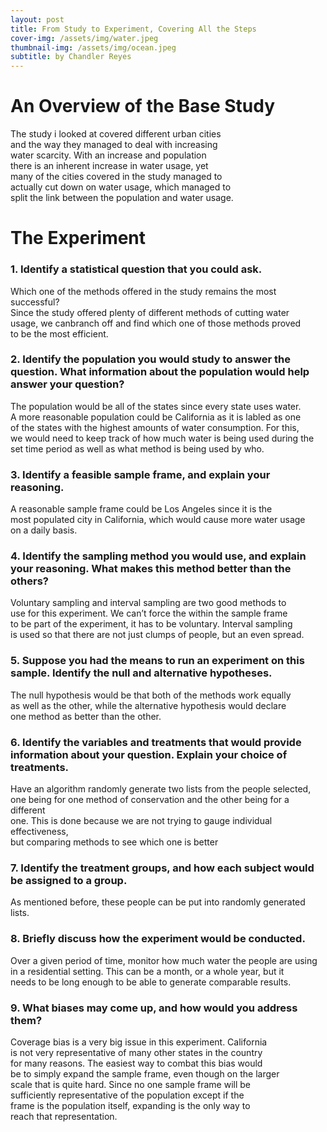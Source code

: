 ```yaml
---
layout: post
title: From Study to Experiment, Covering All the Steps
cover-img: /assets/img/water.jpeg
thumbnail-img: /assets/img/ocean.jpeg
subtitle: by Chandler Reyes
---
```


# An Overview of the Base Study
The study i looked at covered different urban cities  
and the way they managed to deal with increasing  
water scarcity. With an increase and population  
there is an inherent increase in water usage, yet  
many of the cities covered in the study managed to  
actually cut down on water usage, which managed to  
split the link between the population and water usage.

# The Experiment
### 1. Identify a statistical question that you could ask.
Which one of the methods offered in the study remains the most  
successful?  
Since the study offered plenty of different methods of cutting water  
usage, we canbranch off and find which one of those methods proved  
to be the most efficient.


### 2. Identify the population you would study to answer the question. What information about the population would help answer your question?
The population would be all of the states since every state uses water.  
A more reasonable population could be California as it is labled as one  
of the states with the highest amounts of water consumption. For this,  
we would need to keep track of how much water is being used during the  
set time period as well as what method is being used by who.


### 3. Identify a feasible sample frame, and explain your reasoning.
A reasonable sample frame could be Los Angeles since it is the  
most populated city in California, which would cause more water usage  
on a daily basis.
### 4. Identify the sampling method you would use, and explain your reasoning. What makes this method better than the others?
Voluntary sampling and interval sampling are two good methods to  
use for this experiment. We can’t force the within the sample frame  
to be part of the experiment, it has to be voluntary. Interval sampling  
is used so that there are not just clumps of people, but an even spread.

### 5. Suppose you had the means to run an experiment on this sample. Identify the null and alternative hypotheses.
The null hypothesis would be that both of the methods work equally  
as well as the other, while the alternative hypothesis would declare  
one method as better than the other.


### 6. Identify the variables and treatments that would provide information about your question. Explain your choice of treatments.
Have an algorithm randomly generate two lists from the people selected,  
one being for one method of conservation and the other being for a different  
one. This is done because we are not trying to gauge individual effectiveness,  
but comparing methods to see which one is better

### 7. Identify the treatment groups, and how each subject would be assigned to a group.
As mentioned before, these people can be put into randomly generated lists.  

### 8. Briefly discuss how the experiment would be conducted.
Over a given period of time, monitor how much water the people are using  
in a residential setting. This can be a month, or a whole year, but it  
needs to be long enough to be able to generate comparable results.


### 9. What biases may come up, and how would you address them?
Coverage bias is a very big issue in this experiment. California  
is not very representative of many other states in the country  
for many reasons. The easiest way to combat this bias would  
be to simply expand the sample frame, even though on the larger  
scale that is quite hard. Since no one sample frame will be  
sufficiently representative of the population except if the  
frame is the population itself, expanding is the only way to  
reach that representation.